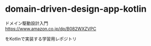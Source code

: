 # domain-driven-design-app-kotlin

ドメイン駆動設計入門  
https://www.amazon.co.jp/dp/B082WXZVPC  

をKotlinで実装する学習用レポジトリ
